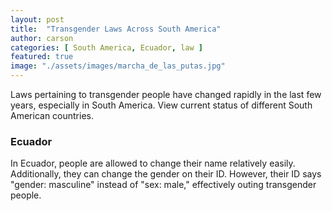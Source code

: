 ```yaml
---
layout: post
title:  "Transgender Laws Across South America"
author: carson
categories: [ South America, Ecuador, law ]
featured: true
image: "./assets/images/marcha_de_las_putas.jpg"
---
```

Laws pertaining to transgender people have changed rapidly in the last few years, especially in South America. View current status of different South American countries.

### Ecuador
In Ecuador, people are allowed to change their name relatively easily. Additionally, they can change the gender on their ID. However, their ID says "gender: masculine" instead of "sex: male," effectively outing transgender people.

